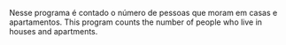 Nesse programa é contado o número de pessoas que moram em casas e apartamentos.
This program counts the number of people who live in houses and apartments.